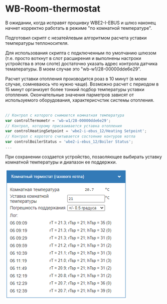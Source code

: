 # WB-Room-thermostat
В ожидании, когда исправят прошивку WBE2-I-EBUS и шлюз наконец начнет корректно работать в режиме "по комнатной температуре".

Подготовил скрипт с незатейлевым алгоритмом расчета уставки температуры теплоносителя.

Для использования скрипта с подключенным по умолчанию шлюзом (т.е. просто воткнут в слот расширения и выполнены настроки устройства в этом слоте) достаточно указать адрес контрола датчика темапературы. В моем случае это "wb-w1/28-00000dde6e29".

Расчет уставки отопления производится роаз в 10 минут (в моем случае, сомневаюсь что нужно чаще). Возможно расчет с периодом в 15 минут организует более тонкий подбор температуры уставки отопления.
Окончательные значения парметров зависят от используемого оборудования, характерисчстик системы отопления.

```js

// Контрол с которого снимается комнатная температура
var controlTermometr = 'wb-w1/28-00000dde6e29';
// Контрол, которому присваивается уставка отопления
var controlHeatingSetpoint = 'wbe2-i-ebus_12/Heating Setpoint';
// Контрол с коротого считывается состояние контуров котла
var controlBoilerStatus = 'wbe2-i-ebus_12/Boiler Status';
...

```

При сохранении создается устройство, позаоляющее выбирать уставку комнатной температуры и диапазон ее поддержки.

![изображение](./doc/roomTermostat.png)
